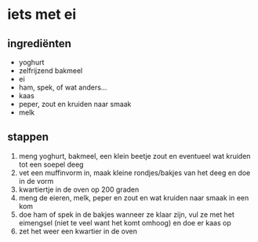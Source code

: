 
# iets met ei

## ingrediënten

- yoghurt
- zelfrijzend bakmeel
- ei
- ham, spek, of wat anders...
- kaas
- peper, zout en kruiden naar smaak
- melk

## stappen
1. meng yoghurt, bakmeel, een klein beetje zout en eventueel wat kruiden tot een soepel deeg
2. vet een muffinvorm in, maak kleine rondjes/bakjes van het deeg en doe in de vorm
3. kwartiertje in de oven op 200 graden
4. meng de eieren, melk, peper en zout en wat kruiden naar smaak in een kom
5. doe ham of spek in de bakjes wanneer ze klaar zijn, vul ze met het eimengsel (niet te veel want het komt omhoog) en doe er kaas op
6. zet het weer een kwartier in de oven
